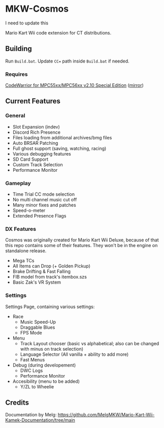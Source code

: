 # MKW-Cosmos
I need to update this 

Mario Kart Wii code extension for CT distributions.

## Building
Run `Build.bat`. Update `CC=` path inside `Build.bat` if needed.

### Requires
[CodeWarrior for MPC55xx/MPC56xx v2.10 Special Edition](https://nxp.com/lgfiles/devsuites/PowerPC/CW55xx_v2_10_SE.exe) ([mirror](https://cache.nxp.com/lgfiles/devsuites/PowerPC/CW55xx_v2_10_SE.exe))

## Current Features
### General
- Slot Expansion (indev)
- Discord Rich Presence
- Files loading from additional archives/bmg files
- Auto BRSAR Patching
- Full ghost support (saving, watching, racing)
- Various debugging features
- SD Card Support
- Custom Track Selection
- Performance Monitor

### Gameplay
- Time Trial CC mode selection
- No multi channel music cut off
- Many minor fixes and patches
- Speed-o-meter
- Extended Presence Flags

### DX Features
Cosmos was originally created for Mario Kart Wii Deluxe, because of that this repo contains some of their features. They won't be in the engine on standalone release.
- Mega TCs
- All Items can Drop (+ Golden Pickup)
- Brake Drifting & Fast Falling
- FIB model from track's itembox.szs
- Basic Zak's VR System

### Settings
Settings Page, containing various settings:
- Race
  - Music Speed-Up
  - Draggable Blues
  - FPS Mode
- Menu
  - Track Layout chooser (basic vs alphabetical;
also can be changed with minus on track selection)
  - Language Selector (All vanilla + ability to add more)
  - Fast Menus
- Debug (during developement)
  - DWC Logs
  - Performance Monitor
- Accesibility (menu to be added)
  - Y/ZL to Wheelie


## Credits
Documentation by Melg: https://github.com/MelgMKW/Mario-Kart-Wii-Kamek-Documentation/tree/main

